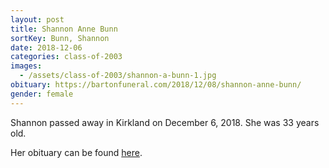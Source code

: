 ```yaml
---
layout: post
title: Shannon Anne Bunn
sortKey: Bunn, Shannon
date: 2018-12-06
categories: class-of-2003
images:
  - /assets/class-of-2003/shannon-a-bunn-1.jpg
obituary: https://bartonfuneral.com/2018/12/08/shannon-anne-bunn/
gender: female
---
```

Shannon passed away in Kirkland on December 6, 2018. She was 33 years old.

Her obituary can be found [here](https://bartonfuneral.com/2018/12/08/shannon-anne-bunn/).
